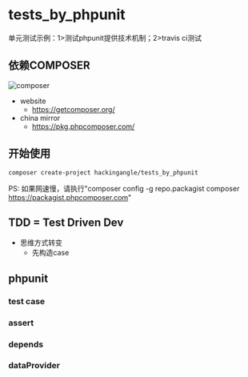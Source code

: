 # tests_by_phpunit
单元测试示例：1>测试phpunit提供技术机制；2>travis ci测试


## 依赖COMPOSER

![composer](https://getcomposer.org/img/logo-composer-transparent5.png)

- website
    - https://getcomposer.org/
- china mirror
    - https://pkg.phpcomposer.com/

## 开始使用

``` shell
composer create-project hackingangle/tests_by_phpunit
```

PS: 如果网速慢，请执行"composer config -g repo.packagist composer https://packagist.phpcomposer.com"
    
## TDD = Test Driven Dev

- 思维方式转变
    - 先构造case

## phpunit

### test case

### assert

### depends

### dataProvider